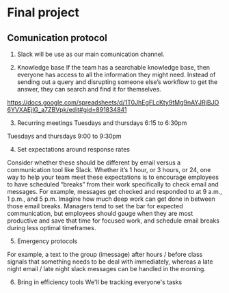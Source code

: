 # Final project

## Comunication protocol

1. Slack will be use as our main comunication channel.

2. Knowledge base
If the team has a searchable knowledge base, then everyone has access to all the information they might need. Instead of sending out a query and disrupting someone else’s workflow to get the answer, they can search and find it for themselves.

https://docs.google.com/spreadsheets/d/1T0JhEgFLcKty9tMg9nAYJRjBJO6YVXAEjIG_a7ZBVpk/edit#gid=891834841

3. Recurring meetings
Tuesdays and thursdays 6:15 to 6:30pm

Tuesdays and thursdays 9:00 to 9:30pm

4. Set expectations around response rates

Consider whether these should be different by email versus a communication tool like Slack. Whether it’s 1 hour, or 3 hours, or 24, one way to help your team meet these expectations is to encourage employees to have scheduled “breaks” from their work specifically to check email and messages. For example, messages get checked and responded to at 9 a.m., 1 p.m., and 5 p.m. Imagine how much deep work can get done in between those email breaks. Managers tend to set the bar for expected communication, but employees should gauge when they are most productive and save that time for focused work, and schedule email breaks during less optimal timeframes.

5. Emergency protocols

 For example, a text to the group (imessage) after hours / before class signals that something needs to be deal with immediately, whereas a late night email / late night slack messages can be handled in the morning.

 6. Bring in efficiency tools
We'll be tracking everyone's tasks 
